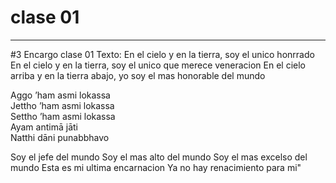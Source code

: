 # clase 01
-------
#3 Encargo clase 01
Texto: 
En el cielo y en la tierra, soy el unico honrrado
En el cielo y en la tierra, soy el unico que merece veneracion
En el cielo arriba y en la tierra abajo, yo soy el mas honorable del mundo

Aggo ’ham asmi lokassa  
Jettho ’ham asmi lokassa  
Settho ’ham asmi lokassa  
Ayam antimā jāti  
Natthi dāni punabbhavo
  
Soy el jefe del mundo
Soy el mas alto del mundo
Soy el mas excelso del mundo
Esta es mi ultima encarnacion
Ya no hay renacimiento para mi"
